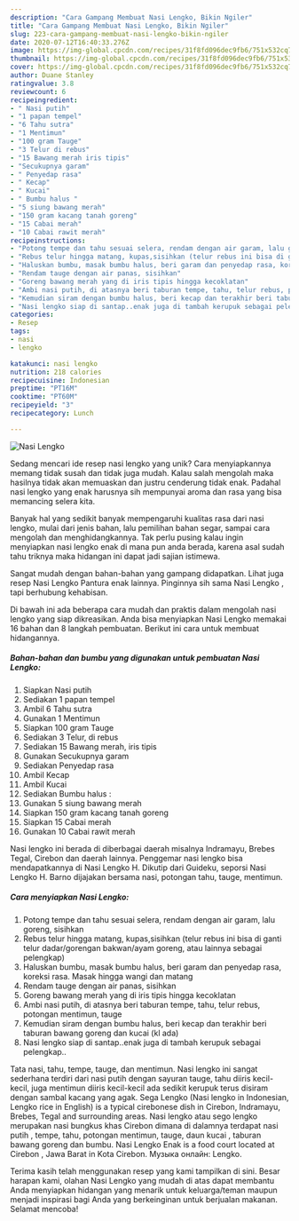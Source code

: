```yaml
---
description: "Cara Gampang Membuat Nasi Lengko, Bikin Ngiler"
title: "Cara Gampang Membuat Nasi Lengko, Bikin Ngiler"
slug: 223-cara-gampang-membuat-nasi-lengko-bikin-ngiler
date: 2020-07-12T16:40:33.276Z
image: https://img-global.cpcdn.com/recipes/31f8fd096dec9fb6/751x532cq70/nasi-lengko-foto-resep-utama.jpg
thumbnail: https://img-global.cpcdn.com/recipes/31f8fd096dec9fb6/751x532cq70/nasi-lengko-foto-resep-utama.jpg
cover: https://img-global.cpcdn.com/recipes/31f8fd096dec9fb6/751x532cq70/nasi-lengko-foto-resep-utama.jpg
author: Duane Stanley
ratingvalue: 3.8
reviewcount: 6
recipeingredient:
- " Nasi putih"
- "1 papan tempel"
- "6 Tahu sutra"
- "1 Mentimun"
- "100 gram Tauge"
- "3 Telur di rebus"
- "15 Bawang merah iris tipis"
- "Secukupnya garam"
- " Penyedap rasa"
- " Kecap"
- " Kucai"
- " Bumbu halus "
- "5 siung bawang merah"
- "150 gram kacang tanah goreng"
- "15 Cabai merah"
- "10 Cabai rawit merah"
recipeinstructions:
- "Potong tempe dan tahu sesuai selera, rendam dengan air garam, lalu goreng, sisihkan"
- "Rebus telur hingga matang, kupas,sisihkan (telur rebus ini bisa di ganti telur dadar/gorengan bakwan/ayam goreng, atau lainnya sebagai pelengkap)"
- "Haluskan bumbu, masak bumbu halus, beri garam dan penyedap rasa, koreksi rasa. Masak hingga wangi dan matang"
- "Rendam tauge dengan air panas, sisihkan"
- "Goreng bawang merah yang di iris tipis hingga kecoklatan"
- "Ambi nasi putih, di atasnya beri taburan tempe, tahu, telur rebus, potongan mentimun, tauge"
- "Kemudian siram dengan bumbu halus, beri kecap dan terakhir beri taburan bawang goreng dan kucai (kl ada)"
- "Nasi lengko siap di santap..enak juga di tambah kerupuk sebagai pelengkap.."
categories:
- Resep
tags:
- nasi
- lengko

katakunci: nasi lengko 
nutrition: 218 calories
recipecuisine: Indonesian
preptime: "PT16M"
cooktime: "PT60M"
recipeyield: "3"
recipecategory: Lunch

---
```



![Nasi Lengko](https://img-global.cpcdn.com/recipes/31f8fd096dec9fb6/751x532cq70/nasi-lengko-foto-resep-utama.jpg)

Sedang mencari ide resep nasi lengko yang unik? Cara menyiapkannya memang tidak susah dan tidak juga mudah. Kalau salah mengolah maka hasilnya tidak akan memuaskan dan justru cenderung tidak enak. Padahal nasi lengko yang enak harusnya sih mempunyai aroma dan rasa yang bisa memancing selera kita.

Banyak hal yang sedikit banyak mempengaruhi kualitas rasa dari nasi lengko, mulai dari jenis bahan, lalu pemilihan bahan segar, sampai cara mengolah dan menghidangkannya. Tak perlu pusing kalau ingin menyiapkan nasi lengko enak di mana pun anda berada, karena asal sudah tahu triknya maka hidangan ini dapat jadi sajian istimewa.

Sangat mudah dengan bahan-bahan yang gampang didapatkan. Lihat juga resep Nasi Lengko Pantura enak lainnya. Pinginnya sih sama Nasi Lengko , tapi berhubung kehabisan.


Di bawah ini ada beberapa cara mudah dan praktis dalam mengolah nasi lengko yang siap dikreasikan. Anda bisa menyiapkan Nasi Lengko memakai 16 bahan dan 8 langkah pembuatan. Berikut ini cara untuk membuat hidangannya.

<!--inarticleads1-->

##### Bahan-bahan dan bumbu yang digunakan untuk pembuatan Nasi Lengko:

1. Siapkan  Nasi putih
1. Sediakan 1 papan tempel
1. Ambil 6 Tahu sutra
1. Gunakan 1 Mentimun
1. Siapkan 100 gram Tauge
1. Sediakan 3 Telur, di rebus
1. Sediakan 15 Bawang merah, iris tipis
1. Gunakan Secukupnya garam
1. Sediakan  Penyedap rasa
1. Ambil  Kecap
1. Ambil  Kucai
1. Sediakan  Bumbu halus :
1. Gunakan 5 siung bawang merah
1. Siapkan 150 gram kacang tanah goreng
1. Siapkan 15 Cabai merah
1. Gunakan 10 Cabai rawit merah


Nasi lengko ini berada di diberbagai daerah misalnya Indramayu, Brebes Tegal, Cirebon dan daerah lainnya. Penggemar nasi lengko bisa mendapatkannya di Nasi Lengko H. Dikutip dari Guideku, seporsi Nasi Lengko H. Barno dijajakan bersama nasi, potongan tahu, tauge, mentimun. 

<!--inarticleads2-->

##### Cara menyiapkan Nasi Lengko:

1. Potong tempe dan tahu sesuai selera, rendam dengan air garam, lalu goreng, sisihkan
1. Rebus telur hingga matang, kupas,sisihkan (telur rebus ini bisa di ganti telur dadar/gorengan bakwan/ayam goreng, atau lainnya sebagai pelengkap)
1. Haluskan bumbu, masak bumbu halus, beri garam dan penyedap rasa, koreksi rasa. Masak hingga wangi dan matang
1. Rendam tauge dengan air panas, sisihkan
1. Goreng bawang merah yang di iris tipis hingga kecoklatan
1. Ambi nasi putih, di atasnya beri taburan tempe, tahu, telur rebus, potongan mentimun, tauge
1. Kemudian siram dengan bumbu halus, beri kecap dan terakhir beri taburan bawang goreng dan kucai (kl ada)
1. Nasi lengko siap di santap..enak juga di tambah kerupuk sebagai pelengkap..


Tata nasi, tahu, tempe, tauge, dan mentimun. Nasi lengko ini sangat sederhana terdiri dari nasi putih dengan sayuran tauge, tahu diiris kecil-kecil, juga mentimun diiris kecil-kecil ada sedikit kerupuk terus disiram dengan sambal kacang yang agak. Sega Lengko (Nasi lengko in Indonesian, Lengko rice in English) is a typical cirebonese dish in Cirebon, Indramayu, Brebes, Tegal and surrounding areas. Nasi lengko atau sego lengko merupakan nasi bungkus khas Cirebon dimana di dalamnya terdapat nasi putih , tempe, tahu, potongan mentimun, tauge, daun kucai , taburan bawang goreng dan bumbu. Nasi Lengko Enak is a food court located at Cirebon , Jawa Barat in Kota Cirebon. Музыка онлайн: Lengko. 

Terima kasih telah menggunakan resep yang kami tampilkan di sini. Besar harapan kami, olahan Nasi Lengko yang mudah di atas dapat membantu Anda menyiapkan hidangan yang menarik untuk keluarga/teman maupun menjadi inspirasi bagi Anda yang berkeinginan untuk berjualan makanan. Selamat mencoba!
